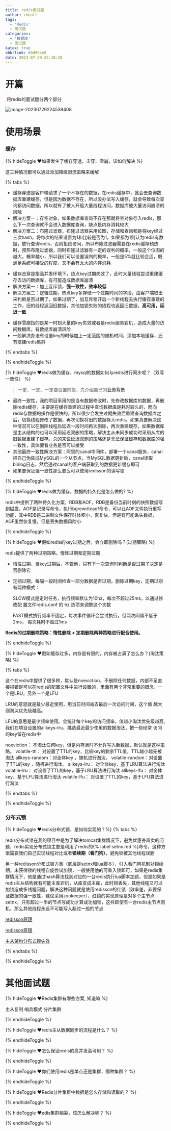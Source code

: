 ```yaml
---
title: redis面试题
author: chenlf
tags:
  - 'Redis'
  - 面试题
categories:
  - '数据库'
  - 面试题
katex: true
abbrlink: 60d95ce8
date: 2023-07-29 22:10:10
---
```




# 开篇

​	将redis的面试题分两个部分

![image-20230729224539408](https://hexo-chenlf.oss-cn-shanghai.aliyuncs.com/img/202307292245487.png)

# 使用场景

### 缓存

{% hideToggle ❤️如果发生了缓存穿透、击穿、雪崩，该如何解决 %}

这三种情况都可以通过添加降级限流策略来缓解

{% tabs %}

<!-- tab 缓存穿透 -->

- 缓存穿透是客户端请求了一个不存在的数据，在redis缓存中，就会去查询数据库重建缓存，但是因为数据不存在，所以没办法写入缓存，就会导致每次查询都访问数据，所以就有了被人开启大量线程访问，数据库被大量访问崩溃的风险
- 解决方案一：存空对象，如果数据库查询不存在那就将空对象存入redis，那么下一次查询就不会进入数据库查询，缺点是内存消耗较大
- 解决方案二：布隆过滤器，布隆过滤器采用位图，存储和查询都是将key经过三次hash，将每次的结果设置为1和比较是否为1，如果都为1则认为redis有数据，放行查询redis，否则拒绝访问，所以布隆过滤器需要在redis缓存预热时，预热布隆过滤器，同时布隆过滤器有一定的误判的概率，一般这个位图的越大，概率越小，所以我们可以设置误判的概率，一般是5%就比较合适，既满足系统可接受的程度，又不会有太大的内存消耗

<!-- endtab -->



<!-- tab 缓存击穿 -->

- 缓存击穿是指高并发环境下，热点key过期失效了，此时大量线程尝试重建缓存去访问数据库，有可能造成数据库崩溃
- 解决方案一：加上互斥锁，**强一致性，效率较低**
- 解决方案二：逻辑过期，热点key多存储一个过期时间的字段，由客户端取出来判断是否过期了，如果过期了，加互斥锁开启一个新线程去执行缓存重建的工作，旧的线程返回旧数据，其他加锁失败的线程也返回旧数据，**高可用，延迟一致**

<!-- endtab -->

<!-- tab 缓存雪崩 -->

- 缓存雪崩指的是某一时刻大量的key失效或者是redis服务宕机，造成大量的访问数据库，有数据库崩溃风险
- 一般解决办法有设置key的时候加上一定范围的随机时间，添加本地缓存，还有搭建redis集群

<!-- endtab -->

{% endtabs %}

{% endhideToggle %}





{% hideToggle ❤️redis做为缓存，mysql的数据如何与redis进行同步呢？（双写一致性） %}

> 一定、一定、一定要设置前提，先介绍自己的**业务背景**

- 最终一致性，我的项目采用的是当有数据修改时，先修改数据库的数据，再删除redis缓存，主要是在缓存重建的过程中查询数据库是耗时较久的，而向redis存数据的操作是很快的，所以很少会发生过期失效后重建查询数据库之后，切换线程修改了数据，再次切换将旧的数据存入redis。如果真要解决这种情况可以在删除线程后延迟一段时间再次删除，再次重建缓存，如果数据库是主从结构的也可以采用延迟双删的策略，解决主从未同步成功时采用从库的旧数据重建了缓存。总的来说延迟双删的策略还是无法保证缓存和数据库的强一致性，具体要看业务是否可以接受
- 其他最终一致性解决方案：阿里的canal中间件，部署一个canal服务，canal把自己伪装成MySQL的一个从节点，当MySQL数据更新后，canal读取binlog日志，然后通过canal的客户端获取到的数据更新缓存即可
- 如果要保证强一致性那么要么可以使用redisson的读写锁

{% endhideToggle %}



{% hideToggle ❤️redis做为缓存，数据的持久化是怎么做的? %}

redis中提供了两种持久化方案，RDB和AOF，RDB是备份当前时刻的快照数据写到磁盘，AOF是记录写命令，执行bgrewriteaof命令，可以让AOF文件执行重写功能，其中RDB是二进制文件保存时体积小，恢复快，但是有可能丢失数据，AOF虽然恢复慢，但是丢失数据风险小

{% endhideToggle %}



{% hideToggle ❤️假如redis的key过期之后，会立即删除吗？(过期策略) %}

redis提供了两种过期策略，惰性过期和定期过期

- 惰性过期，当key过期后，不管他，只有下一次查询时判断是否过期了决定是否删除它

- 定期过期，每隔一段时间检查一部分数据是否过期，删除过期key，定期过期有两种模式：

  SLOW模式是定时任务，执行频率默认为10hz，每次不超过25ms，以通过修改配 置文件redis.conf 的 hz 选项来调整这个次数

  FAST模式执行频率不固定，每次事件循环会尝试执行，但两次间隔不低于2ms， 每次耗时不超过1ms

**Redis的过期删除策略：惰性删除	+	定期删除两种策略进行配合使用。**

{% endhideToggle %}



{% hideToggle ❤️假如缓存过多，内存是有限的，内存被占满了怎么办？(淘汰策略) %}

{% tabs %}

<!-- tab 回答 -->

这个在redis中提供了很多种，默认是noeviction，不删除任何数据，内部不足直接报错是可以在redis的配置文件中进行设置的，里面有两个非常重要的概念，一个是LRU，另外一个是LFU 

LRU的意思就是最少最近使用，用当前时间减去最后一次访问时间，这个值 越大则淘汰优先级越高。

LFU的意思是最少频率使用。会统计每个key的访问频率，值越小淘汰优先级越高, 我们在项目设置的allkeys-lru，挑选最近最少使用的数据淘汰，把一些经常 访问的key留在redis中

<!-- endtab -->

<!-- tab 过期策略 -->

noeviction： 不淘汰任何key，但是内存满时不允许写入新数据，默认就是这种策略。
volatile-ttl： 对设置了TTL的key，比较key的剩余TTL值，TTL越小越先被淘汰
allkeys-random：对全体key ，随机进行淘汰。
volatile-random：对设置了TTL的key ，随机进行淘汰。
allkeys-lru： 对全体key，基于LRU算法进行淘汰
volatile-lru： 对设置了TTL的key，基于LRU算法进行淘汰
allkeys-lfu： 对全体key，基于LFU算法进行淘汰
volatile-lfu： 对设置了TTL的key，基于LFU算法进行淘汰

<!-- endtab -->

{% endtabs %}

{% endhideToggle %}



### 分布式锁

{% hideToggle ❤️redis分布式锁，是如何实现的？%}
{% tabs %}

<!-- tab 回答 -->

redis分布式锁在我的项目中是为了解决tomcat集群情况下，避免优惠券超卖的问题，redis实现分布式锁主要是利用了redis的{% label setnx red %}命令，这种方案需要我们自己实现线程对比或者**锁续期（看门狗）**，避免锁被其他线程误删

另一种redisson分布式锁方案（底层是setnx和lua脚本），引入看门狗机制对锁续期，未获得锁的线程自旋尝试加锁，一般使用他的可重入锁即可，如果是redis集群情况下，他是通过hash算法找到对应的一台redis执行lua脚本加锁，但是如果是redis主从结构就有可能主库宕机，从库变成主库，此时锁丢失，其他线程又可以加锁造成多线程问题，解决这种问题就是使用redisson的红锁（效率差，非要保证数据的强一致性，建议采用zookeeper），红锁的实现原理是对多个主节点setnx，只有超过一半的节点写成功才算成功加锁，这样即使有一台redis主节点宕机，那么其他线程永远不可能写入超过一般的节点

<!-- endtab -->

<!-- tab redisson -->

[redisson原理](https://www.cnblogs.com/xing1/p/16367129.html)

[redisson原理](https://www.cnblogs.com/riversDrift/p/12864880.html)

[主从架构分布式锁失效](https://blog.csdn.net/SHU15121856/article/details/117373966)

<!-- endtab -->

{% endtabs %}

{% endhideToggle %}



# 其他面试题

{% hideToggle ❤️Redis集群有哪些方案, 知道嘛 %}

主从复制
哨兵模式
分片集群

{% endhideToggle %}



{% hideToggle ❤️redis主从数据同步的流程是什么？ %}

{% endhideToggle %}



{% hideToggle ❤️怎么保证redis的高并发高可用？ %}

{% endhideToggle %}



{% hideToggle ❤️你们使用redis是单点还是集群，哪种集群？ %}

{% endhideToggle %}



{% hideToggle ❤️Redis分片集群中数据是怎么存储和读取的？ %}

{% endhideToggle %}



{% hideToggle ❤️edis集群脑裂，该怎么解决呢？ %}

{% endhideToggle %}

